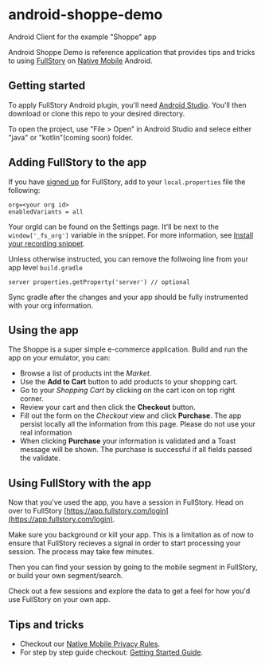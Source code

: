 # android-shoppe-demo
Android Client for the example "Shoppe" app


Android Shoppe Demo is reference application that provides tips and tricks to using [FullStory](https://www.fullstory.com/) on [Native Mobile](https://www.fullstory.com/mobile-apps/) Android.

## Getting started

To apply FullStory Android plugin, you'll need [Android Studio](https://developer.android.com/studio). You'll then download or clone this repo to your desired directory.

To open the project, use "File > Open" in Android Studio and selece either "java" or "kotlin"(coming soon) folder.

## Adding FullStory to the app

If you have [signed up](https://www.fullstory.com/plans/) for FullStory, add to your `local.properties` file the following:
```
org=<your org id>
enabledVariants = all
```
Your orgId can be found on the Settings page.  It'll be next to the `window['_fs_org']` variable in the snippet.  For more information, see [Install your recording snippet](https://help.fullstory.com/hc/en-us/articles/360020828233#Install).


Unless otherwise instructed, you can remove the follwoing line from your app level `build.gradle`
```
server properties.getProperty('server') // optional
```

Sync gradle after the changes and your app should be fully instrumented with your org information.

## Using the app

The Shoppe is a super simple e-commerce application. Build and run the app on your emulator, you can:

- Browse a list of products int the _Market_.
- Use the **Add to Cart** button to add products to your shopping cart.
- Go to your _Shopping Cart_ by clicking on the cart icon on top right corner.
- Review your cart and then click the **Checkout** button.
- Fill out the form on the _Checkout_ view and click **Purchase**. The app persist locally all the information from this page. Please do not use your real information
- When clicking **Purchase** your information is validated and a Toast message will be shown. The purchase is successful if all fields passed the validate.

## Using FullStory with the app

Now that you've used the app, you have a session in FullStory. Head on over to FullStory [https://app.fullstory.com/login](https://app.fullstory.com/login).

Make sure you background or kill your app. This is a limitation as of now to ensure that FullStory recieves a signal in order to start processing your session. The process may take few minutes.

Then you can find your session by going to the mobile segment in FullStory, or build your own segment/search.

Check out a few sessions and explore the data to get a feel for how you'd use FullStory on your own app.

## Tips and tricks

- Checkout our [Native Mobile Privacy Rules](https://help.fullstory.com/hc/en-us/articles/360043356573-Native-Mobile-Privacy-Rules).
- For step by step guide checkout: [Getting Started Guide](https://help.fullstory.com/hc/en-us/articles/360040596093-Getting-Started-with-Android-Recording).